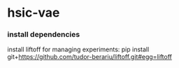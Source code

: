 # hsic-vae


### install dependencies
install liftoff for managing experiments:
pip install git+https://github.com/tudor-berariu/liftoff.git#egg=liftoff

